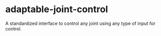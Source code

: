 # adaptable-joint-control
A standardized interface to control any joint using any type of input for control.
